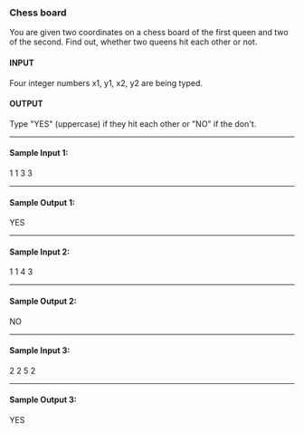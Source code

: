 ### __Chess board__
You are given two coordinates on a chess board of the first queen and two of the second. Find out, whether two queens hit each other or not.

#### __INPUT__
Four integer numbers x1, y1, x2, y2 are being typed.

#### __OUTPUT__
Type "YES" (uppercase) if they hit each other or "NO" if the don't.
***

#### __Sample Input 1:__
1 1 3 3
***

#### __Sample Output 1:__
YES
***

#### __Sample Input 2:__
1 1 4 3 
***

#### __Sample Output 2:__
NO
***

#### __Sample Input 3:__
2 2 5 2
***

#### __Sample Output 3:__
YES